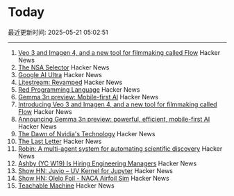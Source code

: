 # Today

最近更新时间: 2025-05-21 05:02:51

--- 
1. [Veo 3 and Imagen 4, and a new tool for filmmaking called Flow](https://blog.google/technology/ai/generative-media-models-io-2025/) Hacker News
2. [The NSA Selector](https://github.com/wenzellabs/the_NSA_selector) Hacker News
3. [Google AI Ultra](https://blog.google/products/google-one/google-ai-ultra/) Hacker News
4. [Litestream: Revamped](https://fly.io/blog/litestream-revamped/) Hacker News
5. [Red Programming Language](https://www.red-lang.org/p/about.html) Hacker News
6. [Gemma 3n preview: Mobile-first AI](https://developers.googleblog.com/en/introducing-gemma-3n/) Hacker News
7. [Introducing Veo 3 and Imagen 4, and a new tool for filmmaking called Flow](https://blog.google/technology/ai/generative-media-models-io-2025/) Hacker News
8. [Announcing Gemma 3n preview: powerful, efficient, mobile-first AI](https://developers.googleblog.com/en/introducing-gemma-3n/) Hacker News
9. [The Dawn of Nvidia's Technology](https://blog.dshr.org/2025/05/the-dawn-of-nvidias-technology.html) Hacker News
10. [The Last Letter](https://aeon.co/essays/how-the-last-letters-of-the-condemned-can-teach-us-how-to-live) Hacker News
11. [Robin: A multi-agent system for automating scientific discovery](https://arxiv.org/abs/2505.13400) Hacker News
12. [Ashby (YC W19) Is Hiring Engineering Managers](https://www.ashbyhq.com/careers?utm_source=hn&ashby_jid=933570bc-a3d6-4fcc-991d-dc399c53a58a) Hacker News
13. [Show HN: Juvio – UV Kernel for Jupyter](https://github.com/OKUA1/juvio) Hacker News
14. [Show HN:  Olelo Foil - NACA Airfoil Sim](https://foil.olelohonua.com/) Hacker News
15. [Teachable Machine](https://teachablemachine.withgoogle.com/) Hacker News
